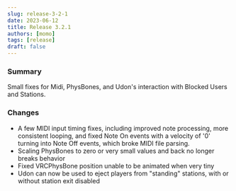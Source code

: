 ```yaml
---
slug: release-3-2-1
date: 2023-06-12
title: Release 3.2.1
authors: [momo]
tags: [release]
draft: false
---
```

### Summary

Small fixes for Midi, PhysBones, and Udon's interaction with Blocked Users and Stations.

<!--truncate-->

### Changes
* A few MIDI input timing fixes, including improved note processing, more consistent looping, and fixed Note On events with a velocity of '0' turning into Note Off events, which broke MIDI file parsing.
* Scaling PhysBones to zero or very small values and back no longer breaks behavior
* Fixed VRCPhysBone position unable to be animated when very tiny
* Udon can now be used to eject players from "standing" stations, with or without station exit disabled
